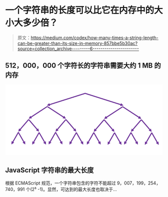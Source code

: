 # 一个字符串的长度可以比它在内存中的大小大多少倍？

> 原文：<https://medium.com/codex/how-many-times-a-string-length-can-be-greater-than-its-size-in-memory-857bbe5b30ac?source=collection_archive---------6----------------------->

## 512，000，000 个字符长的字符串需要大约 1 MB 的内存

![](img/d9d2899ab900ebfd3c393d3310266505.png)

## JavaScript 字符串的最大长度

根据 ECMAScript 规范，一个字符串包含的字符不能超过 9，007，199，254，740，991 个(2⁵ -1)。显然，可达到的最大长度也取决于…